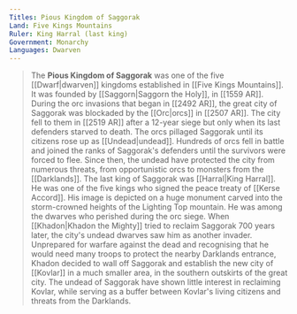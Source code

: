 ```yaml
---
Titles: Pious Kingdom of Saggorak
Land: Five Kings Mountains
Ruler: King Harral (last king)
Government: Monarchy
Languages: Dwarven
---
```





> The **Pious Kingdom of Saggorak** was one of the five [[Dwarf|dwarven]] kingdoms established in [[Five Kings Mountains]]. It was founded by [[Saggorn|Saggorn the Holy]], in [[1559 AR]]. 
> During the orc invasions that began in [[2492 AR]], the great city of Saggorak was blockaded by the [[Orc|orcs]] in [[2507 AR]]. The city fell to them in [[2519 AR]] after a 12-year siege but only when its last defenders starved to death. The orcs pillaged Saggorak until its citizens rose up as [[Undead|undead]]. Hundreds of orcs fell in battle and joined the ranks of Saggorak's defenders until the survivors were forced to flee. Since then, the undead have protected the city from numerous threats, from opportunistic orcs to monsters from the [[Darklands]].
> The last king of Saggorak was [[Harral|King Harral]]. He was one of the five kings who signed the peace treaty of [[Kerse Accord]]. His image is depicted on a huge monument carved into the storm-crowned heights of the Lighting Top mountain. He was among the dwarves who perished during the orc siege.
> When [[Khadon|Khadon the Mighty]] tried to reclaim Saggorak 700 years later, the city's undead dwarves saw him as another invader. Unprepared for warfare against the dead and recognising that he would need many troops to protect the nearby Darklands entrance, Khadon decided to wall off Saggorak and establish the new city of [[Kovlar]] in a much smaller area, in the southern outskirts of the great city. The undead of Saggorak have shown little interest in reclaiming Kovlar, while serving as a buffer between Kovlar's living citizens and threats from the Darklands.








